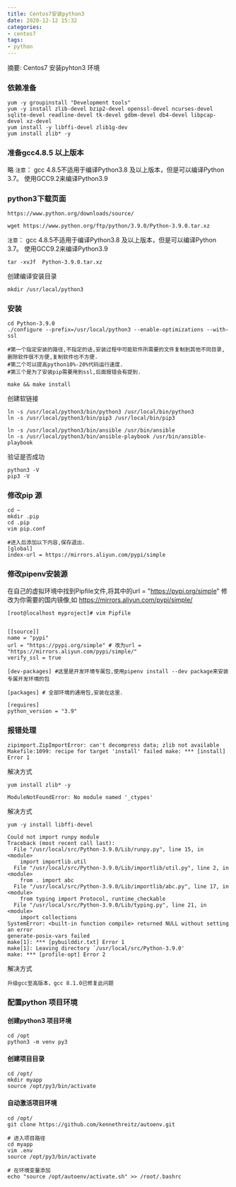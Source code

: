 ```yaml
---
title: Centos7安装python3
date: 2020-12-12 15:32
categories:
- centos7
tags:
- python
---
```

  
  
摘要:  Centos7 安装pyhton3 环境
<!-- more -->


### 依赖准备
```
yum -y groupinstall "Development tools"
yum -y install zlib-devel bzip2-devel openssl-devel ncurses-devel sqlite-devel readline-devel tk-devel gdbm-devel db4-devel libpcap-devel xz-devel
yum install -y libffi-devel zlib1g-dev
yum install zlib* -y
```

### 准备gcc4.8.5 以上版本
略
`注意`： gcc 4.8.5不适用于编译Python3.8 及以上版本，但是可以编译Python 3.7。 使用GCC9.2来编译Python3.9


### python3下载页面
```
https://www.python.org/downloads/source/
```
```
wget https://www.python.org/ftp/python/3.9.0/Python-3.9.0.tar.xz
```

`注意`： gcc 4.8.5不适用于编译Python3.8 及以上版本，但是可以编译Python 3.7。 使用GCC9.2来编译Python3.9
```
tar -xvJf  Python-3.9.0.tar.xz
```
创建编译安装目录
```
mkdir /usr/local/python3
```

### 安装
```
cd Python-3.9.0
./configure --prefix=/usr/local/python3 --enable-optimizations --with-ssl

#第一个指定安装的路径,不指定的话,安装过程中可能软件所需要的文件复制到其他不同目录,删除软件很不方便,复制软件也不方便.
#第二个可以提高python10%-20%代码运行速度.
#第三个是为了安装pip需要用到ssl,后面报错会有提到.

make && make install
```

创建软链接
```
ln -s /usr/local/python3/bin/python3 /usr/local/bin/python3
ln -s /usr/local/python3/bin/pip3 /usr/local/bin/pip3

ln -s /usr/local/python3/bin/ansible /usr/bin/ansible
ln -s /usr/local/python3/bin/ansible-playbook /usr/bin/ansible-playbook
```

验证是否成功
```
python3 -V
pip3 -V
```

### 修改pip 源
```
cd ~
mkdir .pip
cd .pip
vim pip.conf

#进入后添加以下内容,保存退出.
[global]
index-url = https://mirrors.aliyun.com/pypi/simple
```

### 修改pipenv安装源

在自己的虚拟环境中找到Pipfile文件,将其中的url = "https://pypi.org/simple" 修改为你需要的国内镜像,如 https://mirrors.aliyun.com/pypi/simple/
```
[root@localhost myproject]# vim Pipfile 


[[source]]
name = "pypi"
url = "https://pypi.org/simple" # 改为url = "https://mirrors.aliyun.com/pypi/simple/"
verify_ssl = true

[dev-packages] #这里是开发环境专属包,使用pipenv install --dev package来安装专属开发环境的包

[packages] # 全部环境的通用包,安装在这里.

[requires]
python_version = "3.9"
```

### 报错处理

```
zipimport.ZipImportError: can't decompress data; zlib not available Makefile:1099: recipe for target 'install' failed make: *** [install] Error 1
```
解决方式
```
yum install zlib* -y
```

```
ModuleNotFoundError: No module named '_ctypes'
```
解决方式
```
yum -y install libffi-devel
```

```
Could not import runpy module
Traceback (most recent call last):
  File "/usr/local/src/Python-3.9.0/Lib/runpy.py", line 15, in <module>
    import importlib.util
  File "/usr/local/src/Python-3.9.0/Lib/importlib/util.py", line 2, in <module>
    from . import abc
  File "/usr/local/src/Python-3.9.0/Lib/importlib/abc.py", line 17, in <module>
    from typing import Protocol, runtime_checkable
  File "/usr/local/src/Python-3.9.0/Lib/typing.py", line 21, in <module>
    import collections
SystemError: <built-in function compile> returned NULL without setting an error
generate-posix-vars failed
make[1]: *** [pybuilddir.txt] Error 1
make[1]: Leaving directory `/usr/local/src/Python-3.9.0'
make: *** [profile-opt] Error 2
```

解决方式 
```
升级gcc至高版本，gcc 8.1.0已修复此问题

```


### 配置python 项目环境


#### 创建python3 项目环境
```
cd /opt
python3 -m venv py3

```

#### 创建项目目录
```
cd /opt/
mkdir myapp
source /opt/py3/bin/activate
```

#### 自动激活项目环境
```
cd /opt/
git clone https://github.com/kennethreitz/autoenv.git

# 进入项目路径
cd myapp
vim .env
source /opt/py3/bin/activate

# 在环境变量添加
echo "source /opt/autoenv/activate.sh" >> /root/.bashrc

```





